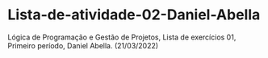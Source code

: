 # Lista-de-atividade-02-Daniel-Abella
Lógica de Programação e Gestão de Projetos, Lista de exercícios 01, Primeiro período, Daniel Abella. (21/03/2022)
